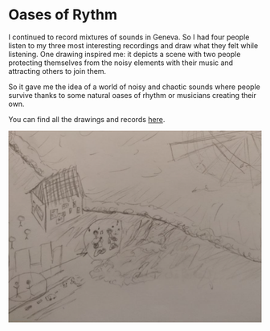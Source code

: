 # Oases of Rythm

I continued to record mixtures of sounds in Geneva. So I had four people listen to my three most interesting recordings and draw what they felt while listening. One drawing inspired me: it depicts a scene with two people protecting themselves from the noisy elements with their music and attracting others to join them.

So it gave me the idea of a world of noisy and chaotic sounds where people survive thanks to some natural oases of rhythm or musicians creating their own.

You can find all the drawings and records [here](../process/observations.md#balafon-music).


<img
  src="images/2022-10-30_partOfDrawings.PNG"
  alt="Rythm Maker"
  style="display: inline-block; margin: 0 auto; width: 600px">
